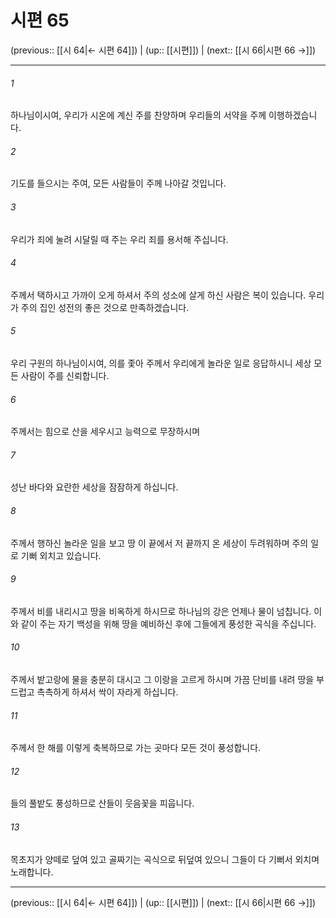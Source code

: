 # 시편 65

(previous:: [[시 64|← 시편 64]]) | (up:: [[시편]]) | (next:: [[시 66|시편 66 →]])

***




###### 1 

하나님이시여, 우리가 시온에 계신 주를 찬양하며 우리들의 서약을 주께 이행하겠습니다. 



###### 2 

기도를 들으시는 주여, 모든 사람들이 주께 나아갈 것입니다. 



###### 3 

우리가 죄에 눌려 시달릴 때 주는 우리 죄를 용서해 주십니다. 



###### 4 

주께서 택하시고 가까이 오게 하셔서 주의 성소에 살게 하신 사람은 복이 있습니다. 우리가 주의 집인 성전의 좋은 것으로 만족하겠습니다. 



###### 5 

우리 구원의 하나님이시여, 의를 좇아 주께서 우리에게 놀라운 일로 응답하시니 세상 모든 사람이 주를 신뢰합니다. 



###### 6 

주께서는 힘으로 산을 세우시고 능력으로 무장하시며 



###### 7 

성난 바다와 요란한 세상을 잠잠하게 하십니다. 



###### 8 

주께서 행하신 놀라운 일을 보고 땅 이 끝에서 저 끝까지 온 세상이 두려워하며 주의 일로 기뻐 외치고 있습니다. 



###### 9 

주께서 비를 내리시고 땅을 비옥하게 하시므로 하나님의 강은 언제나 물이 넘칩니다. 이와 같이 주는 자기 백성을 위해 땅을 예비하신 후에 그들에게 풍성한 곡식을 주십니다. 



###### 10 

주께서 밭고랑에 물을 충분히 대시고 그 이랑을 고르게 하시며 가끔 단비를 내려 땅을 부드럽고 촉촉하게 하셔서 싹이 자라게 하십니다. 



###### 11 

주께서 한 해를 이렇게 축복하므로 가는 곳마다 모든 것이 풍성합니다. 



###### 12 

들의 풀밭도 풍성하므로 산들이 웃음꽃을 피웁니다. 



###### 13 

목초지가 양떼로 덮여 있고 골짜기는 곡식으로 뒤덮여 있으니 그들이 다 기뻐서 외치며 노래합니다.

***

(previous:: [[시 64|← 시편 64]]) | (up:: [[시편]]) | (next:: [[시 66|시편 66 →]])
